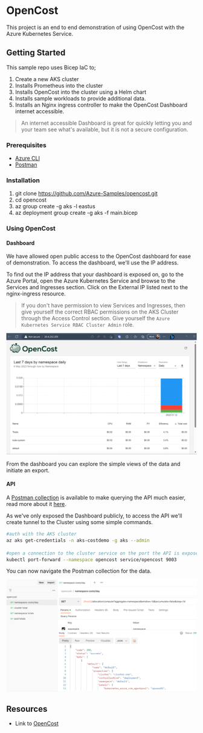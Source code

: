 # OpenCost

This project is an end to end demonstration of using OpenCost with the Azure Kubernetes Service.

## Getting Started

This sample repo uses Bicep IaC to;

1. Create a new AKS cluster
1. Installs Prometheus into the cluster
1. Installs OpenCost into the cluster using a Helm chart
1. Installs sample workloads to provide additional data.
1. Installs an Nginx ingress controller to make the OpenCost Dashboard internet accessible.

> An internet accessible Dashboard is great for quickly letting you and your team see what's available, but it is not a secure configuration.

### Prerequisites

- [Azure CLI](https://learn.microsoft.com/cli/azure/install-azure-cli)
- [Postman](https://www.postman.com/downloads/)

### Installation

1. git clone https://github.com/Azure-Samples/opencost.git
2. cd opencost
3. az group create -g aks -l eastus
4. az deployment group create -g aks -f main.bicep

### Using OpenCost

#### Dashboard

We have allowed open public access to the OpenCost dashboard for ease of demonstration. To access the dashboard, we'll use the IP address.

To find out the IP address that your dashboard is exposed on, go to the Azure Portal, open the Azure Kubernetes Service and browse to the Services and Ingresses section. Click on the External IP listed next to the nginx-ingress resource.

> If you don't have permission to view Services and Ingresses, then give yourself the correct RBAC permissions on the AKS Cluster through the Access Control section. Give yourself the `Azure Kubernetes Service RBAC Cluster Admin` role.

![opencost dashboard](assets/opencostLast7b.png)

From the dashboard you can explore the simple views of the data and initiate an export.

#### API

A [Postman collection](https://raw.githubusercontent.com/opencost/opencost/develop/docs/opencost.postman_collection.json) is available to make querying the API much easier, read more about it [here](https://www.opencost.io/docs/api).

As we've only exposed the Dashboard publicly, to access the API we'll create tunnel to the Cluster using some simple commands.

```bash
#auth with the AKS cluster
az aks get-credentials -n aks-costdemo -g aks --admin

#open a connection to the cluster service on the port the API is exposed on
kubectl port-forward --namespace opencost service/opencost 9003
```

You can now navigate the Postman collection for the data.

![post man api](assets/opencostApi.png)

## Resources

- Link to [OpenCost](https://www.opencost.io/)
